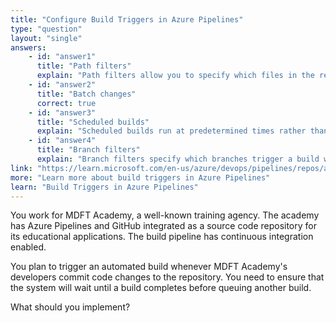 ```yaml
---
title: "Configure Build Triggers in Azure Pipelines"
type: "question"
layout: "single"
answers:
    - id: "answer1"
      title: "Path filters"
      explain: "Path filters allow you to specify which files in the repository will trigger a build when changed. While useful for limiting unnecessary builds, they don't prevent multiple builds from being queued simultaneously."
    - id: "answer2"
      title: "Batch changes"
      correct: true
    - id: "answer3"
      title: "Scheduled builds"
      explain: "Scheduled builds run at predetermined times rather than being triggered by code changes. This doesn't address the requirement to manage builds triggered by code commits."
    - id: "answer4"
      title: "Branch filters"
      explain: "Branch filters specify which branches trigger a build when code is pushed. While they control which branches can trigger builds, they don't prevent multiple builds from queuing simultaneously."
link: "https://learn.microsoft.com/en-us/azure/devops/pipelines/repos/azure-repos-git?view=azure-devops&tabs=yaml#batching-ci-runs"
more: "Learn more about build triggers in Azure Pipelines"
learn: "Build Triggers in Azure Pipelines"
---
```


You work for MDFT Academy, a well-known training agency. The academy has Azure Pipelines and GitHub integrated as a source code repository for its educational applications. The build pipeline has continuous integration enabled.

You plan to trigger an automated build whenever MDFT Academy's developers commit code changes to the repository. You need to ensure that the system will wait until a build completes before queuing another build.

What should you implement?
